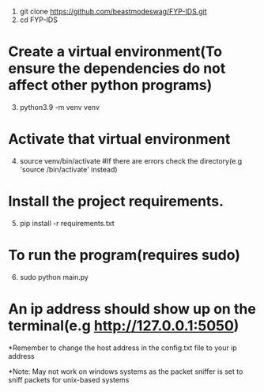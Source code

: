 1) git clone https://github.com/beastmodeswag/FYP-IDS.git
2) cd FYP-IDS

# Create a virtual environment(To ensure the dependencies do not affect other python programs)
3) python3.9 -m venv venv

# Activate that virtual environment
4) source venv/bin/activate #If there are errors check the directory(e.g 'source /bin/activate' instead)

# Install the project requirements.
5) pip install -r requirements.txt

# To run the program(requires sudo)
6) sudo python main.py

# An ip address should show up on the terminal(e.g http://127.0.0.1:5050)


*Remember to change the host address in the config.txt file to your ip address


*Note: May not work on windows systems as the packet sniffer is set to sniff packets for unix-based systems
